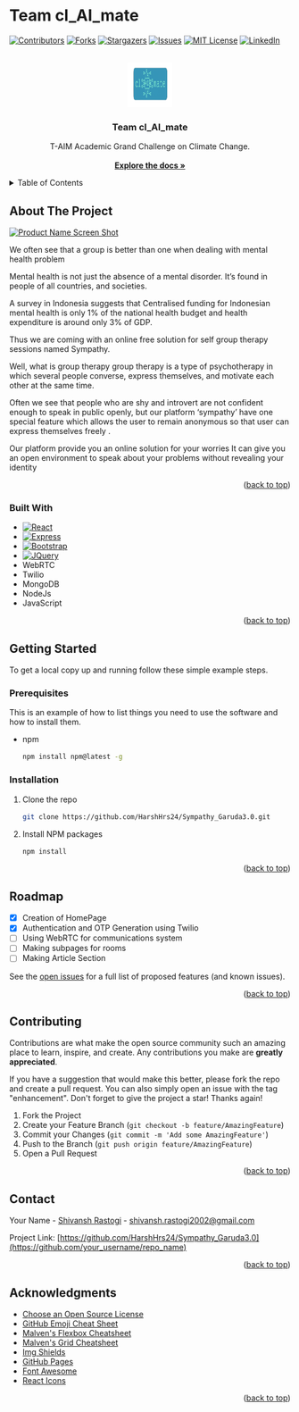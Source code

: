 # Team cl_AI_mate

<!-- Improved compatibility of back to top link: See: https://github.com/HarshHrs24/Sympathy_Garuda3.0/pull/73 -->
<a name="readme-top"></a>
<!--
***  T-AIM Academic Grand Challenge on Climate Change. 
*** In sympathy users can create rooms to socialize themselves in an open environment to discuss about their problems without revealing your identity.
*** It helps shy and introverts who are not confident enough to speak in public openly.

<!-- PROJECT SHIELDS -->
<!--
*** I'm using markdown "reference style" links for readability.
*** Reference links are enclosed in brackets [ ] instead of parentheses ( ).
*** See the bottom of this document for the declaration of the reference variables
*** for contributors-url, forks-url, etc. This is an optional, concise syntax you may use.
*** https://www.markdownguide.org/basic-syntax/#reference-style-links
-->
[![Contributors][contributors-shield]][contributors-url]
[![Forks][forks-shield]][forks-url]
[![Stargazers][stars-shield]][stars-url]
[![Issues][issues-shield]][issues-url]
[![MIT License][license-shield]][license-url]
[![LinkedIn][linkedin-shield]][linkedin-url]



<!-- PROJECT LOGO -->
<br />
<div align="center">
  <a href="https://github.com/HarshHrs24/Team-cl_AI_mate"></a>

  <img src="images_readme/cl_AI_mate logo.png" alt="Logo" width="80" height="80">
<!--     ![Example Image](https://github.com/Shivansh1203/Team-Cl_AI_mate/blob/main/images_readme/cl_AI_mate%20logo.png) -->
    
  <h3 align="center">Team cl_AI_mate</h3>

  <p align="center">
    T-AIM Academic Grand Challenge on Climate Change. 
    <br />
    <br />
    <a href="https://github.com/HarshHrs24/Team-cl_AI_mate"><strong>Explore the docs »</strong></a>
    <br />
  </p>
</div>



<!-- TABLE OF CONTENTS -->
<details>
  <summary>Table of Contents</summary>
  <ol>
    <li>
      <a href="#about-the-project">About The Project</a>
      <ul>
        <li><a href="#built-with">Built With</a></li>
      </ul>
    </li>
    <li>
      <a href="#getting-started">Getting Started</a>
      <ul>
        <li><a href="#prerequisites">Prerequisites</a></li>
        <li><a href="#installation">Installation</a></li>
      </ul>
    </li>
    <li><a href="#usage">Usage</a></li>
    <li><a href="#roadmap">Roadmap</a></li>
    <li><a href="#contributing">Contributing</a></li>
<!--     <li><a href="#license">License</a></li> -->
    <li><a href="#contact">Contact</a></li>
    <li><a href="#acknowledgments">Acknowledgments</a></li>
  </ol>
</details>



<!-- ABOUT THE PROJECT -->
## About The Project

[![Product Name Screen Shot][product-screenshot]](https://example.com)

We often see that a group is better than one when dealing with mental health problem

Mental health is not just the absence of a mental disorder. It’s found in people of all countries, and  societies.

A survey in Indonesia suggests that Centralised funding for Indonesian mental health is only 1% of the national health budget and health expenditure is around only 3% of GDP.

Thus we are coming with an online free solution for self group therapy sessions named Sympathy.

Well, what is  group therapy
group therapy is a type of psychotherapy in which several people converse, express themselves, and motivate each other at the same time.

Often we see that people who are shy and introvert are not confident enough to speak in public openly, but our platform ‘sympathy’ have one  special feature which allows the user to remain anonymous so that user can express themselves freely .

Our platform provide you an online solution for your worries 
It can give you an open environment to speak about your problems without revealing your identity



<p align="right">(<a href="#readme-top">back to top</a>)</p>



### Built With

* [![React][React.js]][React-url]
* [![Express][Express.js]][Express-url]
* [![Bootstrap][Bootstrap.com]][Bootstrap-url]
* [![JQuery][JQuery.com]][JQuery-url]
* WebRTC
* Twilio
* MongoDB
* NodeJs
* JavaScript
<p align="right">(<a href="#readme-top">back to top</a>)</p>



<!-- GETTING STARTED -->
## Getting Started


To get a local copy up and running follow these simple example steps.

### Prerequisites

This is an example of how to list things you need to use the software and how to install them.
* npm
  ```sh
  npm install npm@latest -g
  ```

### Installation

1. Clone the repo
   ```sh
   git clone https://github.com/HarshHrs24/Sympathy_Garuda3.0.git
   ```
2. Install NPM packages
   ```sh
   npm install
   ```

<p align="right">(<a href="#readme-top">back to top</a>)</p>



<!-- USAGE EXAMPLES -->
<!-- ## Usage

Use this space to show useful examples of how a project can be used. Additional screenshots, code examples and demos work well in this space. You may also link to more resources.

_For more examples, please refer to the [Documentation](https://example.com)_

<p align="right">(<a href="#readme-top">back to top</a>)</p>
 -->


<!-- ROADMAP -->
## Roadmap

- [x] Creation of HomePage
- [x] Authentication and OTP Generation using Twilio
- [ ] Using WebRTC for communications system
- [ ] Making subpages for rooms
- [ ] Making Article Section
    
See the [open issues](https://github.com/HarshHrs24/Sympathy_Garuda3.0) for a full list of proposed features (and known issues).

<p align="right">(<a href="#readme-top">back to top</a>)</p>



<!-- CONTRIBUTING -->
## Contributing

Contributions are what make the open source community such an amazing place to learn, inspire, and create. Any contributions you make are **greatly appreciated**.

If you have a suggestion that would make this better, please fork the repo and create a pull request. You can also simply open an issue with the tag "enhancement".
Don't forget to give the project a star! Thanks again!

1. Fork the Project
2. Create your Feature Branch (`git checkout -b feature/AmazingFeature`)
3. Commit your Changes (`git commit -m 'Add some AmazingFeature'`)
4. Push to the Branch (`git push origin feature/AmazingFeature`)
5. Open a Pull Request

<p align="right">(<a href="#readme-top">back to top</a>)</p>



<!-- LICENSE -->
<!-- ## License

Distributed under the MIT License. See `LICENSE.txt` for more information.

<p align="right">(<a href="#readme-top">back to top</a>)</p>
 -->


<!-- CONTACT -->
## Contact

Your Name - [Shivansh Rastogi](shivansh.rastogi2002@gmail.com) - shivansh.rastogi2002@gmail.com

Project Link: [https://github.com/HarshHrs24/Sympathy_Garuda3.0](https://github.com/your_username/repo_name)

<p align="right">(<a href="#readme-top">back to top</a>)</p>



<!-- ACKNOWLEDGMENTS -->
## Acknowledgments


* [Choose an Open Source License](https://choosealicense.com)
* [GitHub Emoji Cheat Sheet](https://www.webpagefx.com/tools/emoji-cheat-sheet)
* [Malven's Flexbox Cheatsheet](https://flexbox.malven.co/)
* [Malven's Grid Cheatsheet](https://grid.malven.co/)
* [Img Shields](https://shields.io)
* [GitHub Pages](https://pages.github.com)
* [Font Awesome](https://fontawesome.com)
* [React Icons](https://react-icons.github.io/react-icons/search)

<p align="right">(<a href="#readme-top">back to top</a>)</p>



<!-- MARKDOWN LINKS & IMAGES -->
<!-- https://www.markdownguide.org/basic-syntax/#reference-style-links -->
[contributors-shield]: https://img.shields.io/github/contributors/HarshHrs24/Sympathy_Garuda3.0.svg?style=for-the-badge
[contributors-url]: https://github.com/HarshHrs24/Sympathy_Garuda3.0/graphs/contributors
[forks-shield]: https://img.shields.io/github/forks/HarshHrs24/Sympathy_Garuda3.0.svg?style=for-the-badge
[forks-url]: https://github.com/HarshHrs24/Sympathy_Garuda3.0/network/members
[stars-shield]: https://img.shields.io/github/stars/HarshHrs24/Sympathy_Garuda3.0.svg?style=for-the-badge
[stars-url]: https://github.com/HarshHrs24/Sympathy_Garuda3.0/stargazers
[issues-shield]: https://img.shields.io/github/issues/HarshHrs24/Sympathy_Garuda3.0.svg?style=for-the-badge
[issues-url]: https://github.com/HarshHrs24/Sympathy_Garuda3.0/issues
[license-shield]: https://img.shields.io/github/license/HarshHrs24/Sympathy_Garuda3.0.svg?style=for-the-badge
[license-url]: https://github.com/HarshHrs24/Sympathy_Garuda3.0/blob/master/LICENSE.txt
[linkedin-shield]: https://img.shields.io/badge/-LinkedIn-black.svg?style=for-the-badge&logo=linkedin&colorB=555
[linkedin-url]: https://www.linkedin.com/in/shivansh-rastogi-04bb27225
[product-screenshot]: images_readme/screenshot.png
[MongoDB.js]: https://img.shields.io/badge/mongoDB-FF2D20?style=for-the-badge&logo=nextdotjs&logoColor=white
[Mongo-url]: https://www.mongodb.com/
[React.js]: https://img.shields.io/badge/React-20232A?style=for-the-badge&logo=react&logoColor=61DAFB
[React-url]: https://reactjs.org/
[Express.js]: https://img.shields.io/badge/express.js-35495E?style=for-the-badge&logo=vuedotjs&logoColor=4FC08D
[Express-url]: https://expressjs.com/
[Node.js]: https://img.shields.io/badge/node.js-35495E?style=for-the-badge&logo=vuedotjs&logoColor=4FC08D
[Node-url]: https://nodejs.org/
[Javascript.dev]: https://img.shields.io/badge/Javascript-4A4A55?style=for-the-badge&logo=svelte&logoColor=FF3E00
[Javascript-url]: https://www.javascript.com/
<!-- [Laravel.com]: https://img.shields.io/badge/Laravel-FF2D20?style=for-the-badge&logo=laravel&logoColor=white
[Laravel-url]: https://laravel.com -->
[Bootstrap.com]: https://img.shields.io/badge/Bootstrap-563D7C?style=for-the-badge&logo=bootstrap&logoColor=white
[Bootstrap-url]: https://getbootstrap.com
[JQuery.com]: https://img.shields.io/badge/jQuery-0769AD?style=for-the-badge&logo=jquery&logoColor=white
[JQuery-url]: https://jquery.com 
